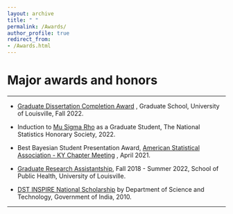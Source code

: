 ```yaml
---
layout: archive
title: " "
permalink: /Awards/
author_profile: true
redirect_from: 
- /Awards.html
---
```


# Major awards and honors

---

* <span style="text-align: justify">  <span style ="color:blue"> [Graduate Dissertation Completion Award](https://louisville.edu/graduate/current-students/dissertation-completion-award-nomination-form)</span> </span>, Graduate School, University of Louisville, Fall 2022.

* <span style="text-align: justify">  Induction to <span style ="color:blue"> [Mu Sigma Rho](https://www.stat.purdue.edu/msr/)</span> </span> as a Graduate Student, The National Statistics Honorary Society, 2022.

* <span style="text-align: justify">  Best Bayesian Student Presentation Award, <span style ="color:blue"> [American Statistical Association - KY Chapter Meeting](https://community.amstat.org/kentucky/home) </span>, April 2021.

* <span style="text-align: justify">  <span style ="color:blue">[Graduate Research Assistantship](https://louisville.edu/graduate/faculty-staff/policies-and-procedures/policy-on-graduate-assistantships)</span>, Fall 2018 - Summer 2022, School of Public Health, University of Louisville.

* <span style="text-align: justify">  <span style ="color:blue">  [DST INSPIRE National Scholarship](https://online-inspire.gov.in/) </span> by Department of Science and Technology, Government of India, 2010.

---

